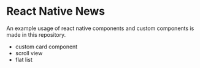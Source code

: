 # React Native News

An example usage of react native components and custom components is made in this repository.

- custom card component
- scroll view
- flat list
